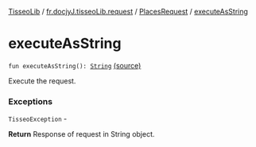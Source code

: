 [TisseoLib](../../index.md) / [fr.docjyJ.tisseoLib.request](../index.md) / [PlacesRequest](index.md) / [executeAsString](./execute-as-string.md)

# executeAsString

`fun executeAsString(): `[`String`](https://kotlinlang.org/api/latest/jvm/stdlib/kotlin/-string/index.html) [(source)](https://github.com/docjyJ/TisseoLib/tree/master/src/main/kotlin/fr/docjyJ/tisseoLib/request/PlacesRequest.kt#L85)

Execute the request.

### Exceptions

`TisseoException` -

**Return**
Response of request in String object.

